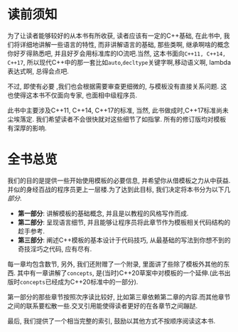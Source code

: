 # 读前须知



为了让读者能够较好的从本书有所收获, 读者应该有一定的C++基础, 在此书中, 我们将详细地讲解一些语言的特性, 而非讲解语言的基础, 那些类啊, 继承啊啥的概念你好歹得熟悉吧, 并且好歹会用标准库的IO流吧.当然, 这本书面向`C++11, C++14, C++17`, 所以现代C++中的那一套比如`auto`,`decltype`关键字啊,移动语义啊, lambda表达式啊, 总得会点吧.

不过, 即使有必要 ,我们也会根据需要审查更细微的, 与模板没有直接关系问题. 这也使得这本书不仅面向专家, 也面相中级程序员. 

此书中主要涉及C++11, C++14, C++17的标准, 当然, 此书做成时,C++17标准尚未尘埃落定. 我们希望读者不会很快就对这些细节了如指掌. 所有的修订版均对模板有深厚的影响.





# 全书总览



我们的目的是提供一些开始使用模板的必要信息, 并希望你从借模板之力从中获益. 并似的身经百战的程序员更上一层楼.为了达到此目标, 我们决定将本书分为以下几*部分*.

- **第一部分**: 讲解模板的基础概念, 并且是以教程的风格写作而成.
- **第二部分**: 呈现语言细节, 并且能够让程序员将此章节作为模板相关代码结构的趁手参考.
- **第三部分**: 阐述C++模板的基本设计于代码技巧, 从最基础的写法到你想不到的奇技淫巧之代码, 应有尽有.

每一章均包含数节, 另外, 我们还附赠了一个附录, 里面讲了些除了模板外其他的东西. 其中有一章讲解了`concepts`, 是(当时)C++20草案中对模板的一个延伸.(此书出版时`concepts`已经成为C++20标准中的一部分).

第一部分的那些章节按照次序读比较好, 比如第三章依赖第二章的内容.而其他章节之间的联系要松散一些.交叉引用能使得读者更好的在各章节之间蹦跶.

最后, 我们提供了一个相当完整的索引, 鼓励以其他方式不按顺序阅读这本书. 
